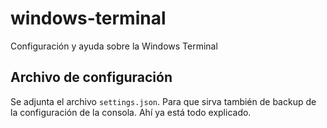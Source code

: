 # windows-terminal
Configuración y ayuda sobre la Windows Terminal

## Archivo de configuración

Se adjunta el archivo `settings.json`. Para que sirva también de backup de la configuración de la consola. Ahí ya está todo explicado.
